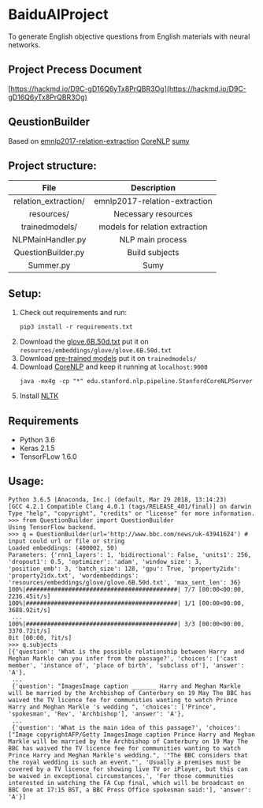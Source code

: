 # BaiduAIProject

To generate English objective questions from English materials with neural networks.

## Project Precess Document

[https://hackmd.io/D9C-gD16Q6yTx8PrQBR3Og](https://hackmd.io/D9C-gD16Q6yTx8PrQBR3Og)

## QeustionBuilder

Based on [emnlp2017-relation-extraction](https://github.com/UKPLab/emnlp2017-relation-extraction) [CoreNLP](https://stanfordnlp.github.io/CoreNLP/) [sumy](https://pypi.org/project/sumy/) 

## Project structure:

|         File         |          Description           |
| :------------------: | :----------------------------: |
| relation_extraction/ | emnlp2017-relation-extraction  |
|      resources/      |      Necessary resources       |
|    trainedmodels/    | models for relation extraction |
|  NLPMainHandler.py   |        NLP main process        |
|  QuestionBuilder.py  |         Build subjects         |
|      Summer.py       |              Sumy              |

## Setup:

1. Check out requirements and run: </br>
    ```
    pip3 install -r requirements.txt
    ```
2. Download the [glove.6B.50d.txt](http://nlp.stanford.edu/data/glove.6B.zip) put it on `resources/embeddings/glove/glove.6B.50d.txt`
3. Download [pre-trained models](https://www.ukp.tu-darmstadt.de/fileadmin/user_upload/Group_UKP/data/wikipediaWikidata/EMNLP2017_DS_IG_relation_extraction_trained_models.zip) put it on `trainedmodels/`
3. Download [CoreNLP](https://stanfordnlp.github.io/CoreNLP/download.html) and keep it running at `localhost:9000` </br>
    ```
    java -mx4g -cp "*" edu.stanford.nlp.pipeline.StanfordCoreNLPServer
    ```
4. Install [NLTK](https://www.nltk.org/install.html)

## Requirements

- Python 3.6
- Keras 2.1.5
- TensorFLow 1.6.0

## Usage:

```
Python 3.6.5 |Anaconda, Inc.| (default, Mar 29 2018, 13:14:23)
[GCC 4.2.1 Compatible Clang 4.0.1 (tags/RELEASE_401/final)] on darwin
Type "help", "copyright", "credits" or "license" for more information.
>>> from QuestionBuilder import QuestionBuilder
Using TensorFlow backend.
>>> q = QuestionBuilder(url='http://www.bbc.com/news/uk-43941624') # input could url or file or string
Loaded embeddings: (400002, 50)
Parameters: {'rnn1_layers': 1, 'bidirectional': False, 'units1': 256, 'dropout1': 0.5, 'optimizer': 'adam', 'window_size': 3, 'position_emb': 3, 'batch_size': 128, 'gpu': True, 'property2idx': 'property2idx.txt', 'wordembeddings': 'resources/embeddings/glove/glove.6B.50d.txt', 'max_sent_len': 36}
100%|###########################################| 7/7 [00:00<00:00, 2236.45it/s]
100%|###########################################| 1/1 [00:00<00:00, 3688.92it/s]
 ...
100%|###########################################| 3/3 [00:00<00:00, 3370.72it/s]
0it [00:00, ?it/s]
>>> q.subjects
[{'question': 'What is the possible relationship between Harry  and  Meghan Markle can you infer from the passage?', 'choices': ['cast member', 'instance of', 'place of birth', 'subclass of'], 'answer': 'A'}, 
 ...
 {'question': "ImagesImage caption _______ Harry and Meghan Markle will be married by the Archbishop of Canterbury on 19 May The BBC has waived the TV licence fee for communities wanting to watch Prince Harry and Meghan Markle 's wedding ", 'choices': ['Prince', 'spokesman', 'Rev', 'Archbishop'], 'answer': 'A'}, 
 ...
 {'question': 'What is the main idea of this passage?', 'choices': ["Image copyrightAFP/Getty ImagesImage caption Prince Harry and Meghan Markle will be married by the Archbishop of Canterbury on 19 May The BBC has waived the TV licence fee for communities wanting to watch Prince Harry and Meghan Markle's wedding.", '"The BBC considers that the royal wedding is such an event."', 'Usually a premises must be covered by a TV licence for showing live TV or iPlayer, but this can be waived in exceptional circumstances.', 'For those communities interested in watching the FA Cup final, which will be broadcast on BBC One at 17:15 BST, a BBC Press Office spokesman said:'], 'answer': 'A'}]
```

